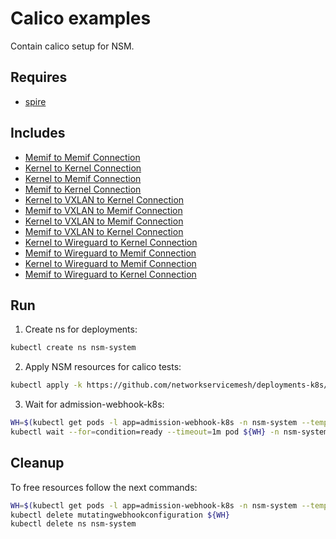 # Calico examples

Contain calico setup for NSM.

## Requires

- [spire](../spire)

## Includes

- [Memif to Memif Connection](../use-cases/Memif2Memif)
- [Kernel to Kernel Connection](../use-cases/Kernel2Kernel)
- [Kernel to Memif Connection](../use-cases/Kernel2Memif)
- [Memif to Kernel Connection](../use-cases/Memif2Kernel)
- [Kernel to VXLAN to Kernel Connection](../use-cases/Kernel2Vxlan2Kernel)
- [Memif to VXLAN to Memif Connection](../use-cases/Memif2Vxlan2Memif)
- [Kernel to VXLAN to Memif Connection](../use-cases/Kernel2Vxlan2Memif)
- [Memif to VXLAN to Kernel Connection](../use-cases/Memif2Vxlan2Kernel)
- [Kernel to Wireguard to Kernel Connection](../use-cases/Kernel2Wireguard2Kernel)
- [Memif to Wireguard to Memif Connection](../use-cases/Memif2Wireguard2Memif)
- [Kernel to Wireguard to Memif Connection](../use-cases/Kernel2Wireguard2Memif)
- [Memif to Wireguard to Kernel Connection](../use-cases/Memif2Wireguard2Kernel)

## Run

1. Create ns for deployments:
```bash
kubectl create ns nsm-system
```

2. Apply NSM resources for calico tests:

```bash
kubectl apply -k https://github.com/networkservicemesh/deployments-k8s/examples/calico/?ref=03791a037d2a6e693fd8289e06777fb28a47831e
```

3. Wait for admission-webhook-k8s:

```bash
WH=$(kubectl get pods -l app=admission-webhook-k8s -n nsm-system --template '{{range .items}}{{.metadata.name}}{{"\n"}}{{end}}')
kubectl wait --for=condition=ready --timeout=1m pod ${WH} -n nsm-system
```

## Cleanup

To free resources follow the next commands:

```bash
WH=$(kubectl get pods -l app=admission-webhook-k8s -n nsm-system --template '{{range .items}}{{.metadata.name}}{{"\n"}}{{end}}')
kubectl delete mutatingwebhookconfiguration ${WH}
kubectl delete ns nsm-system
```
